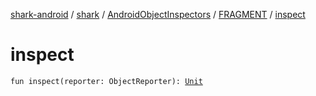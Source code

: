 [shark-android](../../../index.md) / [shark](../../index.md) / [AndroidObjectInspectors](../index.md) / [FRAGMENT](index.md) / [inspect](./inspect.md)

# inspect

`fun inspect(reporter: ObjectReporter): `[`Unit`](https://kotlinlang.org/api/latest/jvm/stdlib/kotlin/-unit/index.html)